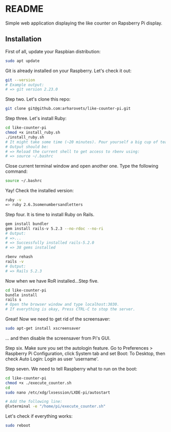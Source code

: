 # README

Simple web application displaying the like counter on Rapsberry Pi display.

## Installation

First of all, update your Raspbian distribution:

```bash
sudo apt update
```

Git is already installed on your Raspberry. Let's check it out:

```bash
git --version
# Example output:
# => git version 2.23.0
```

Step two. Let's clone this repo:

```bash
git clone git@github.com:arharovets/like-counter-pi.git
```

Step three. Let's install Ruby:

```bash
cd like-counter-pi
chmod +x install_ruby.sh
./install_ruby.sh
# It might take some time (~20 minutes). Pour yourself a big cup of tea.
# Output should be:
# => Reload the current shell to get access to rbenv using:
# => source ~/.bashrc
```

Close current terminal window and open another one. Type the following command:

```bash
source ~/.bashrc
```

Yay! Check the installed version:

```bash
ruby -v
=> ruby 2.6.3somenumbersandletters
```

Step four. It is time to install Ruby on Rails.

```bash
gem install bundler
gem install rails-v 5.2.3 --no-rdoc --no-ri
# Output:
# =>...
# => Successfully installed rails-5.2.0
# => 38 gems installed

rbenv rehash
rails -v
# Output:
# => Rails 5.2.3
```

Now when we have RoR installed...Step five.

```bash
cd like-counter-pi
bundle install
rails s
# Open the browser window and type localhost:3030.
# If everything is okay, Press CTRL-C to stop the server.
```

Great! Now we need to get rid of the screensaver:

```bash
sudo apt-get install xscreensaver
```

... and then disable the screensaver from Pi's GUI.

Step six. Make sure you set the autologin feature.
Go to Preferences > Raspberry Pi Configuration, click System tab and set Boot: To Desktop, then check Auto Login: Login as user 'username'.

Step seven. We need to tell Raspberry what to run on the boot:

```bash
cd like-counter-pi
chmod +x ./execute_counter.sh
cd
sudo nano /etc/xdg/lxsession/LXDE-pi/autostart

# Add the following line:
@lxterminal -e "/home/pi/execute_counter.sh"
```

Let's check if everything works:
```bash
sudo reboot
```
